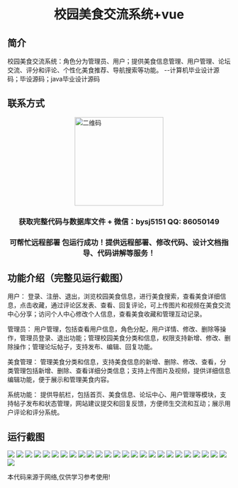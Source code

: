 <p><h1 align="center">校园美食交流系统+vue</h1></p>

## 简介
校园美食交流系统：角色分为管理员、用户；提供美食信息管理、用户管理、论坛交流、评分和评论、个性化美食推荐、导航搜索等功能。    --计算机毕业设计源码；毕设源码；java毕业设计源码


## 联系方式
<img src="https://bs-1329754181.cos.ap-shanghai.myqcloud.com/wx.jpg" alt="二维码" style="display: block; margin: 0 auto;" width="200px">
<p><h3 align="center">获取完整代码与数据库文件 + 微信：bysj5151 QQ: 86050149</h3></p>
<p><h3 align="center">可帮忙远程部署 包运行成功！提供远程部署、修改代码、设计文档指导、代码讲解等服务！</h3></p>

## 功能介绍（完整见运行截图）
用户： 登录、注册、退出，浏览校园美食信息，进行美食搜索，查看美食详细信息，点击收藏，通过评论区发表、查看、回复评论，可上传图片和视频在美食交流中心分享；访问个人中心修改个人信息，查看美食收藏和管理互动记录。

管理员： 用户管理，包括查看用户信息，角色分配，用户详情、修改、删除等操作，管理员登录、退出功能；管理校园美食分类和信息，权限支持新增、修改、删除操作；管理论坛帖子，支持发布、编辑、回复功能。

美食管理： 管理美食分类和信息，支持美食信息的新增、删除、修改、查看，分类管理包括新增、删除、查看详细分类信息；支持上传图片及视频，提供详细信息编辑功能，便于展示和管理美食内容。

系统功能： 提供导航栏，包括首页、美食信息、论坛中心、用户管理等模块，支持帖子发布和状态管理，网站建议提交和回复反馈，方便师生交流和互动；展示用户评论和评分系统。


## 运行截图
![](https://bs-1329754181.cos.ap-shanghai.myqcloud.com/ssm/CampusFoodExchangeSystem/img/001.jpg)
![](https://bs-1329754181.cos.ap-shanghai.myqcloud.com/ssm/CampusFoodExchangeSystem/img/002.jpg)
![](https://bs-1329754181.cos.ap-shanghai.myqcloud.com/ssm/CampusFoodExchangeSystem/img/003.jpg)
![](https://bs-1329754181.cos.ap-shanghai.myqcloud.com/ssm/CampusFoodExchangeSystem/img/004.jpg)
![](https://bs-1329754181.cos.ap-shanghai.myqcloud.com/ssm/CampusFoodExchangeSystem/img/005.jpg)
![](https://bs-1329754181.cos.ap-shanghai.myqcloud.com/ssm/CampusFoodExchangeSystem/img/006.jpg)
![](https://bs-1329754181.cos.ap-shanghai.myqcloud.com/ssm/CampusFoodExchangeSystem/img/007.jpg)
![](https://bs-1329754181.cos.ap-shanghai.myqcloud.com/ssm/CampusFoodExchangeSystem/img/008.jpg)
![](https://bs-1329754181.cos.ap-shanghai.myqcloud.com/ssm/CampusFoodExchangeSystem/img/009.jpg)
![](https://bs-1329754181.cos.ap-shanghai.myqcloud.com/ssm/CampusFoodExchangeSystem/img/010.jpg)
![](https://bs-1329754181.cos.ap-shanghai.myqcloud.com/ssm/CampusFoodExchangeSystem/img/011.jpg)
![](https://bs-1329754181.cos.ap-shanghai.myqcloud.com/ssm/CampusFoodExchangeSystem/img/012.jpg)
![](https://bs-1329754181.cos.ap-shanghai.myqcloud.com/ssm/CampusFoodExchangeSystem/img/013.jpg)
![](https://bs-1329754181.cos.ap-shanghai.myqcloud.com/ssm/CampusFoodExchangeSystem/img/014.jpg)
![](https://bs-1329754181.cos.ap-shanghai.myqcloud.com/ssm/CampusFoodExchangeSystem/img/015.jpg)
![](https://bs-1329754181.cos.ap-shanghai.myqcloud.com/ssm/CampusFoodExchangeSystem/img/016.jpg)
![](https://bs-1329754181.cos.ap-shanghai.myqcloud.com/ssm/CampusFoodExchangeSystem/img/017.jpg)
![](https://bs-1329754181.cos.ap-shanghai.myqcloud.com/ssm/CampusFoodExchangeSystem/img/018.jpg)
![](https://bs-1329754181.cos.ap-shanghai.myqcloud.com/ssm/CampusFoodExchangeSystem/img/019.jpg)
![](https://bs-1329754181.cos.ap-shanghai.myqcloud.com/ssm/CampusFoodExchangeSystem/img/020.jpg)
![](https://bs-1329754181.cos.ap-shanghai.myqcloud.com/ssm/CampusFoodExchangeSystem/img/021.jpg)
![](https://bs-1329754181.cos.ap-shanghai.myqcloud.com/ssm/CampusFoodExchangeSystem/img/022.jpg)
![](https://bs-1329754181.cos.ap-shanghai.myqcloud.com/ssm/CampusFoodExchangeSystem/img/023.jpg)
![](https://bs-1329754181.cos.ap-shanghai.myqcloud.com/ssm/CampusFoodExchangeSystem/img/024.jpg)
![](https://bs-1329754181.cos.ap-shanghai.myqcloud.com/ssm/CampusFoodExchangeSystem/img/025.jpg)
![](https://bs-1329754181.cos.ap-shanghai.myqcloud.com/ssm/CampusFoodExchangeSystem/img/026.jpg)

<p>本代码来源于网络,仅供学习参考使用!</p>
